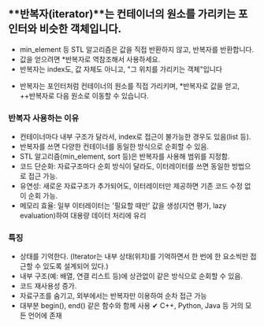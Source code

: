## **반복자(iterator)**는 컨테이너의 원소를 가리키는 포인터와 비슷한 객체입니다.

- min_element 등 STL 알고리즘은 값을 직접 반환하지 않고, 반복자를 반환합니다.
- 값을 얻으려면 *반복자로 역참조해서 사용하세요.
- 반복자는 index도, 값 자체도 아니고, "그 위치를 가리키는 객체"입니다

* 반복자는 포인터처럼 컨테이너의 원소를 직접 가리키며,
*반복자로 값을 얻고, ++반복자로 다음 원소로 이동할 수 있습니다.

### 반복자 사용하는 이유
- 컨테이너마다 내부 구조가 달라서, index로 접근이 불가능한 경우도 있음(list 등).
- 반복자를 쓰면 다양한 컨테이너를 동일한 방식으로 순회할 수 있음.
- STL 알고리즘(min_element, sort 등)은 반복자를 사용해 범위를 지정함.
- 코드 단순화: 자료구조마다 순회 방식이 달라도, 이터레이터를 쓰면 동일한 방법으로 접근 가능.
- 유연성: 새로운 자료구조가 추가되어도, 이터레이터만 제공하면 기존 코드 수정 없이 순회 가능.
- 메모리 효율: 일부 이터레이터는 '필요할 때만' 값을 생성(지연 평가, lazy evaluation)하여 대용량 데이터 처리에 유리

### 특징

- 상태를 기억한다. (Iterator는 내부 상태(위치)를 기억하면서 한 번에 한 요소씩만 접근할 수 있도록 설계되어 있다.)
- 내부 구조(예: 배열, 연결 리스트 등)에 상관없이 같은 방식으로 순회할 수 있음.
- 코드 재사용성 증가.
- 자료구조를 숨기고, 외부에서는 반복자만 이용하여 순차 접근 가능
- 대부분 begin(), end() 같은 함수와 함께 사용
✔ C++, Python, Java 등 거의 모든 언어에 존재
